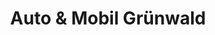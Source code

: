 ---
title: "Auto & Mobil Grünwald"
url: /hueckeswagen/auto-und-mobil-gruenwald/
shop: Autowerkstatt
---